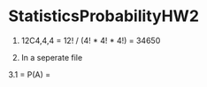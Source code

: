 # StatisticsProbabilityHW2

1. 12C4,4,4 = 12! / (4! * 4! * 4!) = 34650

2. In a seperate file

3.1 = P(A) = 
